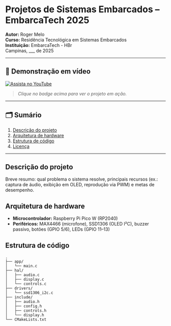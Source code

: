# Projetos de Sistemas Embarcados – EmbarcaTech 2025

**Autor:** Roger Melo  
**Curso:** Residência Tecnológica em Sistemas Embarcados  
**Instituição:** EmbarcaTech - HBr  
Campinas, ___ de 2025  

---

## 📼 Demonstração em vídeo
[![Assista no YouTube](https://img.shields.io/badge/YouTube-Ver%20demo-red?logo=youtube)](https://youtube.com/shorts/z0TksL6Grco?feature=share)

> *Clique no badge acima para ver o projeto em ação.*

---

## 🗂️ Sumário
1. [Descrição do projeto](#descrição-do-projeto)  
2. [Arquitetura de hardware](#arquitetura-de-hardware)  
3. [Estrutura de código](#estrutura-de-código)  
4. [Licença](#licença)

---

## Descrição do projeto
Breve resumo: qual problema o sistema resolve, principais recursos (ex.: captura de áudio, exibição em OLED, reprodução via PWM) e metas de desempenho.

## Arquitetura de hardware
- **Microcontrolador:** Raspberry Pi Pico W (RP2040)  
- **Periféricos:** MAX4466 (microfone), SSD1306 (OLED I²C), buzzer passivo, botões (GPIO 5/6), LEDs (GPIO 11–13)

## Estrutura de código
```text
.
├── app/
│   └── main.c
├── hal/
│   ├── audio.c
│   ├── display.c
│   └── controls.c
├── drivers/
│   └── ssd1306_i2c.c
├── include/
│   ├── audio.h
│   ├── config.h
│   ├── controls.h
│   └── display.h
└── CMakeLists.txt
